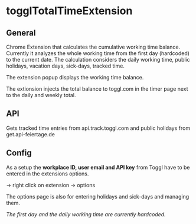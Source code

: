 # togglTotalTimeExtension

## General

Chrome Extension that calculates the cumulative working time balance.
Currently it analyzes the whole working time from the first day (hardcoded) to the current date.
The calculation considers the daily working time, public holidays, vacation days, sick-days, tracked time.

The extension popup displays the working time balance.

The extionsion injects the total balance to toggl.com in the timer page next to the daily and weekly total.

## API

Gets tracked time entries from api.track.toggl.com and public holidays from get.api-feiertage.de

## Config

As a setup the **workplace ID, user email and API key** from Toggl have to be entered in the extensions options.

-> right click on extension -> options

The options page is also for entering holidays and sick-days and managing them.

*The first day and the daily working time are currently hardcoded.*
